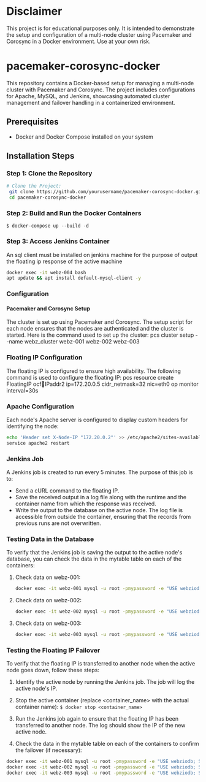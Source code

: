 # Disclaimer
This project is for educational purposes only. It is intended to demonstrate the setup and configuration of a multi-node cluster using Pacemaker and Corosync in a Docker environment. Use at your own risk.


# pacemaker-corosync-docker

This repository contains a Docker-based setup for managing a multi-node cluster with Pacemaker and Corosync. The project includes configurations for Apache, MySQL, and Jenkins, showcasing automated cluster management and failover handling in a containerized environment.

## Prerequisites

- Docker and Docker Compose installed on your system

## Installation Steps

### Step 1: Clone the Repository
```bash
# Clone the Project:
 git clone https://github.com/yourusername/pacemaker-corosync-docker.git
 cd pacemaker-corosync-docker
```
### Step 2: Build and Run the Docker Containers
`$ docker-compose up --build -d`

### Step 3: Access Jenkins Container
An sql client must be installed on jenkins machine for the purpose of output the floating ip response of the active machine
```bash
docker exec -it webz-004 bash
apt update && apt install default-mysql-client -y
```
### Configuration
#### Pacemaker and Corosync Setup
The cluster is set up using Pacemaker and Corosync. The setup script for each node ensures that the nodes are authenticated and the cluster is started. Here is the command used to set up the cluster:
pcs cluster setup --name webz_cluster webz-001 webz-002 webz-003

### Floating IP Configuration
The floating IP is configured to ensure high availability. The following command is used to configure the floating IP:
pcs resource create FloatingIP ocf:heartbeat:IPaddr2 ip=172.20.0.5 cidr_netmask=32 nic=eth0 op monitor interval=30s

### Apache Configuration
Each node's Apache server is configured to display custom headers for identifying the node:
```bash
echo 'Header set X-Node-IP "172.20.0.2"' >> /etc/apache2/sites-available/000-default.conf
service apache2 restart
```
### Jenkins Job
A Jenkins job is created to run every 5 minutes. The purpose of this job is to:
* Send a cURL command to the floating IP.
* Save the received output in a log file along with the runtime and the container name from which the response was received.
* Write the output to the database on the active node.
The log file is accessible from outside the container, ensuring that the records from previous runs are not overwritten.

### Testing Data in the Database
To verify that the Jenkins job is saving the output to the active node's database, you can check the data in the mytable table on each of the containers:
1. Check data on webz-001:
   ```bash
   docker exec -it webz-001 mysql -u root -pmypassword -e "USE webziodb; SELECT * FROM mytable;"```
2. Check data on webz-002:
   ```bash
   docker exec -it webz-002 mysql -u root -pmypassword -e "USE webziodb; SELECT * FROM mytable;"```
3. Check data on webz-003:
   ```bash
   docker exec -it webz-003 mysql -u root -pmypassword -e "USE webziodb; SELECT * FROM mytable;"```

### Testing the Floating IP Failover
To verify that the floating IP is transferred to another node when the active node goes down, follow these steps:
1. Identify the active node by running the Jenkins job. The job will log the active node's IP.
2. Stop the active container (replace <container_name> with the actual container name):
`$ docker stop <container_name>`

3. Run the Jenkins job again to ensure that the floating IP has been transferred to another node. The log should show the IP of the new active node.
4. Check the data in the mytable table on each of the containers to confirm the failover (if necessary):
```bash
docker exec -it webz-001 mysql -u root -pmypassword -e "USE webziodb; SELECT * FROM mytable;"
docker exec -it webz-002 mysql -u root -pmypassword -e "USE webziodb; SELECT * FROM mytable;"
docker exec -it webz-003 mysql -u root -pmypassword -e "USE webziodb; SELECT * FROM mytable;"
```


